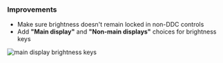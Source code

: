 ### Improvements

* Make sure brightness doesn't remain locked in non-DDC controls
* Add **"Main display"** and **"Non-main displays"** choices for brightness keys

![main display brightness keys](https://files.lunar.fyi/main-display-brightness-keys.png)